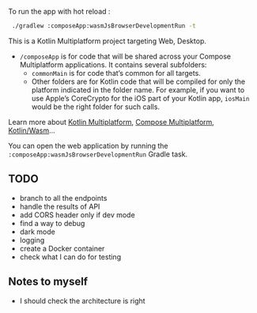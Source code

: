 To run the app with hot reload : 
```bash
 ./gradlew :composeApp:wasmJsBrowserDevelopmentRun -t
```

This is a Kotlin Multiplatform project targeting Web, Desktop.

* `/composeApp` is for code that will be shared across your Compose Multiplatform applications.
  It contains several subfolders:
  - `commonMain` is for code that’s common for all targets.
  - Other folders are for Kotlin code that will be compiled for only the platform indicated in the folder name.
    For example, if you want to use Apple’s CoreCrypto for the iOS part of your Kotlin app,
    `iosMain` would be the right folder for such calls.


Learn more about [Kotlin Multiplatform](https://www.jetbrains.com/help/kotlin-multiplatform-dev/get-started.html),
[Compose Multiplatform](https://github.com/JetBrains/compose-multiplatform/#compose-multiplatform),
[Kotlin/Wasm](https://kotl.in/wasm/)…

You can open the web application by running the `:composeApp:wasmJsBrowserDevelopmentRun` Gradle task.

## TODO
- branch to all the endpoints
- handle the results of API
- add CORS header only if dev mode
- find a way to debug
- dark mode
- logging
- create a Docker container
- check what I can do for testing

## Notes to myself
- I should check the architecture is right